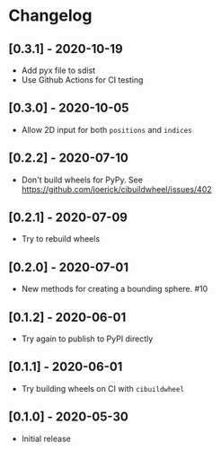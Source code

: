 # Changelog

## [0.3.1] - 2020-10-19

- Add pyx file to sdist
- Use Github Actions for CI testing

## [0.3.0] - 2020-10-05

- Allow 2D input for both `positions` and `indices`

## [0.2.2] - 2020-07-10

- Don't build wheels for PyPy. See https://github.com/joerick/cibuildwheel/issues/402

## [0.2.1] - 2020-07-09

- Try to rebuild wheels

## [0.2.0] - 2020-07-01

- New methods for creating a bounding sphere. #10

## [0.1.2] - 2020-06-01

- Try again to publish to PyPI directly

## [0.1.1] - 2020-06-01

- Try building wheels on CI with `cibuildwheel`

## [0.1.0] - 2020-05-30

- Initial release
